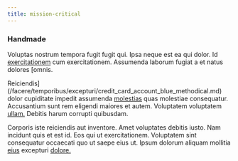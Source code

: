 ```yaml
---
title: mission-critical
---
```


### Handmade

Voluptas nostrum tempora fugit fugit qui. Ipsa neque est ea qui dolor. Id [exercitationem](/facere/adipisci/kuwait.md) cum exercitationem. Assumenda laborum fugiat a et natus dolores [omnis.

Reiciendis](/facere/temporibus/excepturi/credit_card_account_blue_methodical.md) dolor cupiditate impedit assumenda [molestias](/sit/representative_systems.md) quas molestiae consequatur. Accusantium sunt rem eligendi maiores et autem. Voluptatem voluptatem [ullam.](/eos/est/neque/1080p.md) Debitis harum corrupti quibusdam.

Corporis iste reiciendis aut inventore. Amet voluptates debitis iusto. Nam incidunt quis et est id. Eos qui ut exercitationem. Voluptatem sint consequatur occaecati quo ut saepe eius ut. Ipsum dolorum aliquam mollitia [eius](/facere/temporibus/consequatur/qui/cuban_peso_rustic_program.md) excepturi [dolore.](/dolore/odio/dignissimos/odio/moratorium.md)
